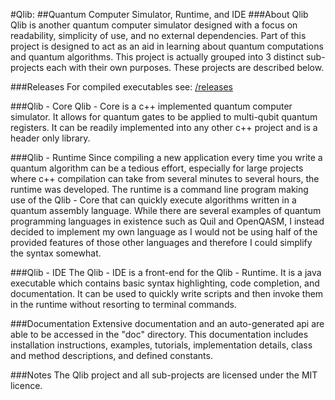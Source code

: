 #Qlib: 
##Quantum Computer Simulator, Runtime, and IDE
###About Qlib
Qlib is another quantum computer simulator designed with a focus on readability, simplicity of use, and no external dependencies. Part of this project is designed to act as an aid in learning about quantum computations and quantum algorithms. This project is actually grouped into 3 distinct sub-projects each with their own purposes. These projects are described below.

###Releases
For compiled executables see: [/releases](/releases)

###Qlib - Core
Qlib - Core is a c++ implemented quantum computer simulator. It allows for quantum gates to be applied to multi-qubit quantum registers. It can be readily implemented into any other c++ project and is a header only library. 

###Qlib - Runtime
Since compiling a new application every time you write a quantum algorithm can be a tedious effort, especially for large projects where c++ compilation can take from several minutes to several hours, the runtime was developed. The runtime is a command line program making use of the Qlib - Core that can quickly execute algorithms written in a quantum assembly language. While there are several examples of quantum programming languages in existence such as Quil and OpenQASM, I instead decided to implement my own language as I would not be using half of the provided features of those other languages and therefore I could simplify the syntax somewhat.

###Qlib - IDE
The Qlib - IDE is a front-end for the Qlib - Runtime. It is a java executable which contains basic syntax highlighting, code completion, and documentation. It can be used to quickly write scripts and then invoke them in the runtime without resorting to terminal commands. 

###Documentation
Extensive documentation and an auto-generated api are able to be accessed in the "doc" directory. This documentation includes installation instructions, examples, tutorials, implementation details, class and method descriptions, and defined constants.

###Notes
The Qlib project and all sub-projects are licensed under the MIT licence.
